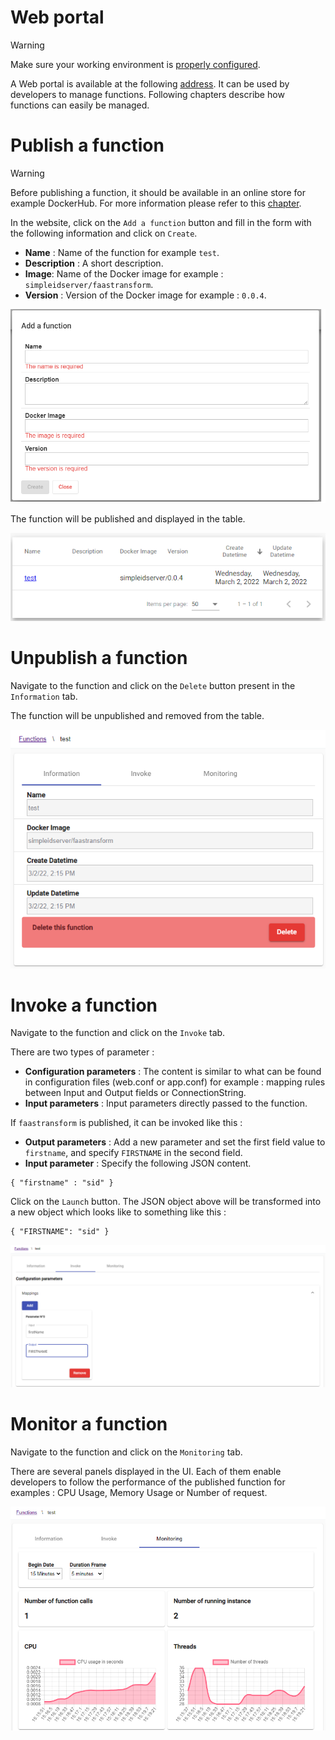 # Web portal

> [!WARNING]
> Make sure your working environment is [properly configured](/documentation/gettingstarted/index.html).

A Web portal is available at the following [address](http://localhost:30003). It can be used by developers to manage functions.
Following chapters describe how functions can easily be managed.

# Publish a function

> [!WARNING]
> Before publishing a function, it should be available in an online store for example DockerHub. For more information please refer to this [chapter](/documentation/functions/create.html#deploy-a-function).

In the website, click on the `Add a function` button and fill in the form with the following information and click on `Create`.

* **Name** : Name of the function for example `test`.
* **Description** : A short description.
* **Image**: Name of the Docker image for example : `simpleidserver/faastransform`.
* **Version** : Version of the Docker image for example : `0.0.4`.

![Publish function](images/manage1.png)

The function will be published and displayed in the table.

![Published functions](images/manage2.png)

# Unpublish a function

Navigate to the function and click on the `Delete` button present in the `Information` tab.

The function will be unpublished and removed from the table.

![Unpublish function](images/manage3.png)

# Invoke a function

Navigate to the function and click on the `Invoke` tab.

There are two types of parameter :

* **Configuration parameters** : The content is similar to what can be found in configuration files (web.conf or app.conf) for example : mapping rules between Input and Output fields or ConnectionString.
* **Input parameters** : Input parameters directly passed to the function.

If `faastransform` is published, it can be invoked like this :

* **Output parameters** : Add a new parameter and set the first field value to `firstname`, and specify `FIRSTNAME` in the second field.
* **Input parameter** : Specify the following JSON content.

```
{ "firstname" : "sid" }
```

Click on the `Launch` button. The JSON object above will be transformed into a new object which looks like to something like this :

```
{ "FIRSTNAME": "sid" }
```

![Invoke function](images/manage4.png)


# Monitor a function

Navigate to the function and click on the `Monitoring` tab.

There are several panels displayed in the UI. Each of them enable developers to follow the performance of the published function for examples : CPU Usage, Memory Usage or Number of request.

![Monitoring function](images/manage5.png)